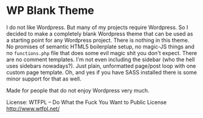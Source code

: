 WP Blank Theme
==============

I do not like Wordpress. But many of my projects require Wordpress. So I decided to make a completely blank Wordpress theme that can be used as a starting point for any Wordpress project. There is nothing in this theme. No promises of semantic HTML5 boilerplate setup, no magic-JS things and no `functions.php` file that does some evil magic shit you don't expect. There are no comment templates. I'm not even including the sidebar (who the hell uses sidebars nowadays?). Just plain, unformatted page/post loop with one custom page template. Oh, and yes if you have SASS installed there is some minor support for that as well.

Made for people that do not enjoy Wordpress very much.

License: WTFPL – Do What the Fuck You Want to Public License http://www.wtfpl.net/